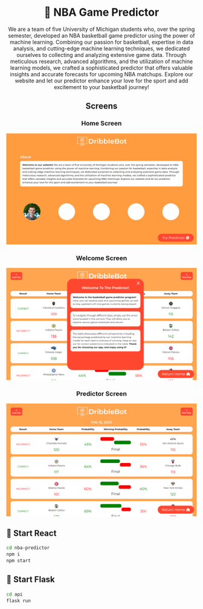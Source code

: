 <h1 align="center">🏀 NBA Game Predictor</h1>

<p align="center">
  We are a team of five University of
            Michigan students who, over the spring semester, developed
            an NBA basketball game predictor using the power of machine
            learning. Combining our passion for basketball, expertise
            in data analysis, and cutting-edge machine learning 
            techniques, we dedicated ourselves to collecting and
            analyzing extensive game data. Through meticulous 
            research, advanced algorithms, and the utilization of
            machine learning models, we crafted a sophisticated 
            predictor that offers valuable insights and accurate 
            forecasts for upcoming NBA matchups. Explore our website 
            and let our predictor enhance your love for the sport 
            and add excitement to your basketball journey!
</p>

<h2 align="center">Screens</h2>

<h3 align="center">Home Screen</h3>

![assets/DribbleBot1.png](https://github.com/rettag/NBA-Game-Predictor/raw/main/assets/DribbleBot1.PNG)



<h3 align="center">Welcome Screen</h3>

![assets/DribbleBot3.png](https://github.com/rettag/NBA-Game-Predictor/raw/main/assets/DribbleBot3.PNG)



<h3 align="center">Predictor Screen</h3>

![assets/DribbleBot4.png](https://github.com/rettag/NBA-Game-Predictor/raw/main/assets/DribbleBot4.PNG)



<h2>🚀 Start React</h2>

```bash
cd nba-predictor
npm i
npm start
```

<h2>🐍 Start Flask</h2>

```bash
cd api
flask run
```



